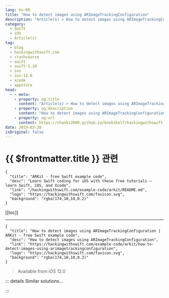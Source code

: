 ```yaml
---
lang: ko-KR
title: "How to detect images using ARImageTrackingConfiguration"
description: "Article(s) > How to detect images using ARImageTrackingConfiguration"
category:
  - Swift
  - iOS
  - Article(s)
tag: 
  - blog
  - hackingwithswift.com
  - crashcourse
  - swift
  - swift-5.10
  - ios
  - ios-12.0
  - xcode
  - appstore
head:
  - - meta:
    - property: og:title
      content: "Article(s) > How to detect images using ARImageTrackingConfiguration"
    - property: og:description
      content: "How to detect images using ARImageTrackingConfiguration"
    - property: og:url
      content: https://chanhi2000.github.io/bookshelf/hackingwithswift.com/example-code/arkit/how-to-detect-images-using-arimagetrackingconfiguration.html
date: 2019-03-28
isOriginal: false
---
```


# {{ $frontmatter.title }} 관련

```component VPCard
{
  "title": "ARKit - free Swift example code",
  "desc": "Learn Swift coding for iOS with these free tutorials – learn Swift, iOS, and Xcode",
  "link": "/hackingwithswift.com/example-code/arkit/README.md",
  "logo": "https://hackingwithswift.com/favicon.svg",
  "background": "rgba(174,10,10,0.2)"
}
```

[[toc]]

---

```component VPCard
{
  "title": "How to detect images using ARImageTrackingConfiguration | ARKit - free Swift example code",
  "desc": "How to detect images using ARImageTrackingConfiguration",
  "link": "https://hackingwithswift.com/example-code/arkit/how-to-detect-images-using-arimagetrackingconfiguration",
  "logo": "https://hackingwithswift.com/favicon.svg",
  "background": "rgba(174,10,10,0.2)"
}
```

> Available from iOS 12.0

<!-- TODO: 작성 -->

<!--
ARKit can automatically scan for images in the world, which means you can attach overlays showing more detail or trigger other behaviors inside your app depending on what was found. There are two important drawbacks you should be aware of before you start:

1. The images need to be visually distinct, which means they need some amount of detail and color variation. Xcode will warn you if your images aren’t good enough.
2. ARKit can detect a fixed number of images at a time, so if you want to detect many you either need to decide which to search for based on location (e.g. iBeacons in an art gallery), or cycle between your picture selection constantly. 25 or fewer is the target Apple recommends.

To get started detecting images, create a new iOS project using the Augmented Reality App template and SceneKit, then clean it up: open <FontIcon icon="fa-brands fa-swift"/>`ViewController.swift`, clear out everything in `viewDidLoad()` except the call to `super.viewDidLoad()` and `sceneView.delegate = self`, and finally delete the three empty methods at the end. You can also delete art.scnassets, which isn’t needed here.

The first step is to import the pictures you want ARKit to recognize. Remember, these should be digital copies of real-world pictures, so either scan the real-world objects or print your images. These pictures should *not* just be dragged into your asset catalog – we need to add them in a special way.

In your asset catalog, right-click on the blank space below AppIcon and choose New AR Resource Group. It will be named “AR Resources” by default, but I’d like you to change that to something that represents your images. For example, if you were looking for pictures in an art gallery you might call it Paintings. Now drag your images to where it says “No AR items”, to add those numbers to the resource group.

This process creates a set of images that ARKit is able to scan for, and although you can create as many as you want you can have only one active at a given time.

When you next press <kbd>Cmd</kbd>+B to build your project, Xcode will scan your ARKit images to make sure they are suitable for AR detection. You should, at least at first, always get warnings for your images, because Xcode should report the images need “non-zero, positive width”. This is because adding PNG files to the ARKit catalog isn’t enough: Xcode needs to know an estimated *size* of the images in the real world, so it can detect them more accurately. So, select each of your images, then enter their size into the attributes inspector – the default unit is meters, but you’ll probably find it easier to change that to centimeters.

Once you’ve entered a valid size for each image, Xcode’s warnings should go away – if any warnings remain it means your images fail the detection criteria, so read Xcode’s suggestions and try again.

The next step is to tell ARKit that we want to scan for images, and in particular those images we just added. Open <FontIcon icon="fa-brands fa-swift"/>`ViewController.swift` and change `viewWillAppear()` to this:

```swift
override func viewWillAppear(_ animated: Bool) {
    super.viewWillAppear(animated)

    let configuration = ARImageTrackingConfiguration()

    guard let trackingImages = ARReferenceImage.referenceImages(inGroupNamed: "YourGroupNameHere", bundle: nil) else {
        // failed to read them – crash immediately!
        fatalError("Couldn't load tracking images.")
    }

    configuration.trackingImages = trackingImages
    sceneView.session.run(configuration)
}
```

**Note:** Obviously you should change “YourGroupNameHere” to name of your AR resource group.

That loads the AR resource group you created and asks ARKit to track them. If for some reason you need to track more than one image at a time, you can set the `maximumNumberOfTrackedImages` property on your session to whatever you need – it defaults to 1, but modern iPhones can handle about 4.

Now that tracking is running, the final step is to make the app do something when your image is detected. Here’s some code for the `ViewController` class that places a translucent blue layer over each detected image:

```swift
func renderer(_ renderer: SCNSceneRenderer, nodeFor anchor: ARAnchor) -> SCNNode? {
    // make sure this is an image anchor, otherwise bail out
    guard let imageAnchor = anchor as? ARImageAnchor else { return nil }

    // create a plane at the exact physical width and height of our reference image
    let plane = SCNPlane(width: imageAnchor.referenceImage.physicalSize.width, height: imageAnchor.referenceImage.physicalSize.height)

    // make the plane have a transparent blue color
    plane.firstMaterial?.diffuse.contents = UIColor.blue.withAlphaComponent(0.5)

    // wrap the plane in a node and rotate it so it's facing us
    let planeNode = SCNNode(geometry: plane)
    planeNode.eulerAngles.x = -.pi / 2

    // now wrap that in another node and send it back
    let node = SCNNode()
    node.addChildNode(planeNode)
    return node
}
```

Wrapping our node in a parent is helpful so that ARKit can move, rotate, and scale the parent without affecting the child node inside.

**Tip:** You can read the name of the detected image by using `imageAnchor.referenceImage.name` – this will match whatever name it has in your asset catalog.

That’s all the code you need, so if you run the app on a real device you should be able to try scanning your images. When it runs for the first time you’ll be asked for camera permissions, but after that you’ll find you can detect your images in any orientation, pick them up, move them around, and so on – ARKit is remarkably good at detecting all sorts of variations.

-->

::: details Similar solutions…

<!--
/quick-start/swiftui/how-to-draw-images-using-image-views">How to draw images using Image views 
/quick-start/swiftui/how-to-use-decorative-images-to-reduce-screen-reader-clutter">How to use decorative images to reduce screen reader clutter 
/quick-start/swiftui/how-to-render-images-using-sf-symbols">How to render images using SF Symbols 
/example-code/xcode/how-to-use-vector-images-in-your-asset-catalog">How to use vector images in your asset catalog 
/quick-start/swiftui/how-to-insert-images-into-text">How to insert images into text</a>
-->

:::

